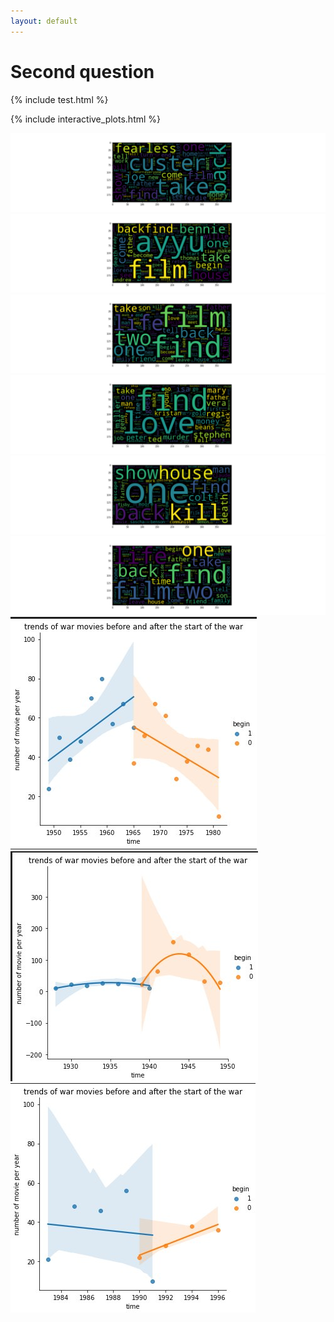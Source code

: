 ```yaml
---
layout: default
---
```


# Second question

{% include test.html %}


{% include interactive_plots.html %}


![image](assets/img/Images_site_bastien/afteraction.png)
![image](assets/img/Images_site_bastien/aftercomedy.png)
![image](assets/img/Images_site_bastien/afterrwar.png)
![image](assets/img/Images_site_bastien/beforeaction.png)
![image](assets/img/Images_site_bastien/beforecomedy.png)
![image](assets/img/Images_site_bastien/beforerwar.png)
![image](assets/img/Images_site_bastien/war_mivie_trend1965.jpg)
![image](assets/img/Images_site_bastien/war_movie_trend1939.jpg)
![image](assets/img/Images_site_bastien/war_movie_trend1990.jpg)
